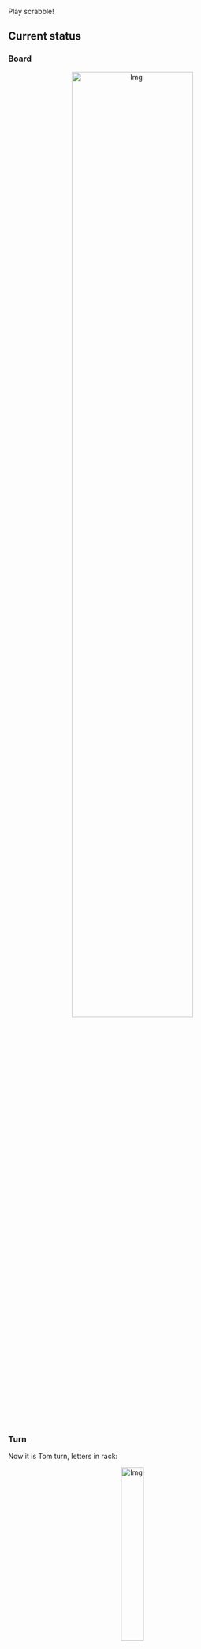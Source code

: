 
Play scrabble!
## Current status
### Board
<p align="center">
<img src="https://raw.githubusercontent.com/radosz99/radosz99/main/board.png" width=70% alt="Img"/>
    </p>
    
### Turn
Now it is Tom turn, letters in rack:
<p align="center">
<img src="https://raw.githubusercontent.com/radosz99/radosz99/main/rack.png" width=30% alt="Img"/>
</p>

### Game score
| Id | Player name | Points |
  | - | - | - |  
|0 | Tom | 32
|1 | Jerry | 16
## Make the move
Make the move and insert the letters by creating an [issue](https://github.com/radosz99/radosz99/issues/new?title=scrabble%7Cmove%7C7%3AA%3ARIDE&body=Just+push+%27Submit+new+issue%27+or+update+with+your+move.) according to the rules or...

## Possibly best moves  
Are you sure? :smiling_imp: :smiling_imp: :smiling_imp:
<details>
  <summary>Spoiler warning!</summary>
  
  | Id | Move | Issue link | Points |
  | - | - | - | - |  
|1| 5:J:fiorin | [scrabble&#124;move&#124;5:J:fiorin](https://github.com/radosz99/radosz99/issues/new?title=scrabble%7Cmove%7C5%3AJ%3Afiorin&body=Just+push+%27Submit+new+issue%27+or+update+with+your+move.) | 19 
|2| 5:J:filer | [scrabble&#124;move&#124;5:J:filer](https://github.com/radosz99/radosz99/issues/new?title=scrabble%7Cmove%7C5%3AJ%3Afiler&body=Just+push+%27Submit+new+issue%27+or+update+with+your+move.) | 18 
|3| 5:J:finer | [scrabble&#124;move&#124;5:J:finer](https://github.com/radosz99/radosz99/issues/new?title=scrabble%7Cmove%7C5%3AJ%3Afiner&body=Just+push+%27Submit+new+issue%27+or+update+with+your+move.) | 18 
|4| 5:J:firie | [scrabble&#124;move&#124;5:J:firie](https://github.com/radosz99/radosz99/issues/new?title=scrabble%7Cmove%7C5%3AJ%3Afirie&body=Just+push+%27Submit+new+issue%27+or+update+with+your+move.) | 18 
|5| 5:G:olefin | [scrabble&#124;move&#124;5:G:olefin](https://github.com/radosz99/radosz99/issues/new?title=scrabble%7Cmove%7C5%3AG%3Aolefin&body=Just+push+%27Submit+new+issue%27+or+update+with+your+move.) | 17 
|6| 5:H:elfin | [scrabble&#124;move&#124;5:H:elfin](https://github.com/radosz99/radosz99/issues/new?title=scrabble%7Cmove%7C5%3AH%3Aelfin&body=Just+push+%27Submit+new+issue%27+or+update+with+your+move.) | 16 
|7| 5:J:fino | [scrabble&#124;move&#124;5:J:fino](https://github.com/radosz99/radosz99/issues/new?title=scrabble%7Cmove%7C5%3AJ%3Afino&body=Just+push+%27Submit+new+issue%27+or+update+with+your+move.) | 15 
|8| 5:H:refi | [scrabble&#124;move&#124;5:H:refi](https://github.com/radosz99/radosz99/issues/new?title=scrabble%7Cmove%7C5%3AH%3Arefi&body=Just+push+%27Submit+new+issue%27+or+update+with+your+move.) | 15 
|9| 5:J:fini | [scrabble&#124;move&#124;5:J:fini](https://github.com/radosz99/radosz99/issues/new?title=scrabble%7Cmove%7C5%3AJ%3Afini&body=Just+push+%27Submit+new+issue%27+or+update+with+your+move.) | 15 
|10| 5:J:file | [scrabble&#124;move&#124;5:J:file](https://github.com/radosz99/radosz99/issues/new?title=scrabble%7Cmove%7C5%3AJ%3Afile&body=Just+push+%27Submit+new+issue%27+or+update+with+your+move.) | 15 
</details>
    
## Latest moves

| Id | Type | Move / Letters to replace | Created words / New letters | Date | Points | Player | Who |
| - | - | - | - | - | - | - | - |
|1| INSERT | K:4:viral | ['VIRAL'] | 11/25/2022, 12:10:00 | 16 | Jerry | [radosz99](github.com/radosz99) |
|0| INSERT | 7:G:leeway | ['LEEWAY'] | 11/25/2022, 12:08:53 | 32 | Tom | [radosz99](github.com/radosz99) |